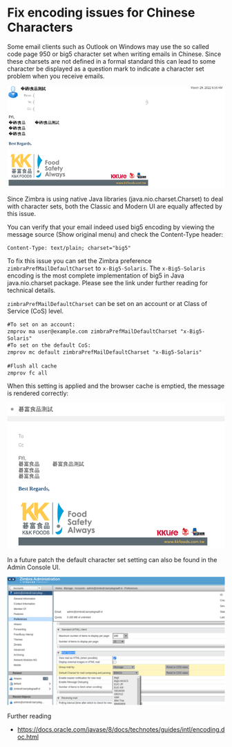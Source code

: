 # Fix encoding issues for Chinese Characters

Some email clients such as Outlook on Windows may use the so called code page 950 or big5 character set when writing emails in Chinese. Since these charsets are not defined in a formal standard this can lead to some character be displayed as a question mark to indicate a character set problem when you receive emails.

![](screenshots/garbled.png)

Since Zimbra is using native Java libraries (java.nio.charset.Charset) to deal with character sets, both the Classic and Modern UI are equally affected by this issue.

You can verify that your email indeed used big5 encoding by viewing the message source (Show original menu) and check the Content-Type header:

````
Content-Type: text/plain; charset="big5"
````

To fix this issue you can set the Zimbra preference `zimbraPrefMailDefaultCharset` to `x-Big5-Solaris`. The `x-Big5-Solaris` encoding is the most complete implementation of big5 in Java java.nio.charset package. Please see the link under further reading for technical details.

`zimbraPrefMailDefaultCharset` can be set on an account or at Class of Service (CoS) level.

````
#To set on an account:
zmprov ma user@example.com zimbraPrefMailDefaultCharset "x-Big5-Solaris"
#To set on the default CoS:
zmprov mc default zimbraPrefMailDefaultCharset "x-Big5-Solaris"

#Flush all cache
zmprov fc all

````

When this setting is applied and the browser cache is emptied, the message is rendered correctly:

![](screenshots/fix.png)

In a future patch the default character set setting can also be found in the Admin Console UI.

![](screenshots/admin-ui.png)

Further reading

- https://docs.oracle.com/javase/8/docs/technotes/guides/intl/encoding.doc.html
